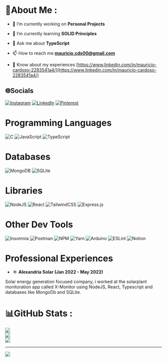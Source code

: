 # 💫About Me :
- 🔭 I’m currently working on **Personal Projects**

- 🌱 I’m currently learning **SOLID Principles**

- 💬 Ask me about **TypeScript**

- 📫 How to reach me **mauricio.cds00@gmail.com**

- 📄 Know about my experiences [https://www.linkedin.com/in/mauricio-cardoso-2283541a4/](https://www.linkedin.com/in/mauricio-cardoso-2283541a4/)


## 🌐Socials
[![Instagram](https://img.shields.io/badge/Instagram-%23E4405F.svg?logo=Instagram&logoColor=white)](https://instagram.com/maucardooso) [![LinkedIn](https://img.shields.io/badge/LinkedIn-%230077B5.svg?logo=linkedin&logoColor=white)](https://linkedin.com/in/mauricio-cardoso-2283541a4) [![Pinterest](https://img.shields.io/badge/Pinterest-%23E60023.svg?logo=Pinterest&logoColor=white)](https://pinterest.com/mauricioc1135) 

# Programming Languages
![C](https://img.shields.io/badge/c-%2300599C.svg?style=for-the-badge&logo=c&logoColor=white) ![JavaScript](https://img.shields.io/badge/javascript-%23323330.svg?style=for-the-badge&logo=javascript&logoColor=%23F7DF1E) ![TypeScript](https://img.shields.io/badge/typescript-%23007ACC.svg?style=for-the-badge&logo=typescript&logoColor=white)

# Databases
![MongoDB](https://img.shields.io/badge/MongoDB-%234ea94b.svg?style=for-the-badge&logo=mongodb&logoColor=white) ![SQLite](https://img.shields.io/badge/sqlite-%2307405e.svg?style=for-the-badge&logo=sqlite&logoColor=white)

# Libraries 
![NodeJS](https://img.shields.io/badge/node.js-6DA55F?style=for-the-badge&logo=node.js&logoColor=white) ![React](https://img.shields.io/badge/react-%2320232a.svg?style=for-the-badge&logo=react&logoColor=%2361DAFB) ![TailwindCSS](https://img.shields.io/badge/tailwindcss-%2338B2AC.svg?style=for-the-badge&logo=tailwind-css&logoColor=white) ![Express.js](https://img.shields.io/badge/express.js-%23404d59.svg?style=for-the-badge&logo=express&logoColor=%2361DAFB)

# Other Dev Tools
![Insomnia](https://img.shields.io/badge/Insomnia-black?style=for-the-badge&logo=insomnia&logoColor=5849BE) ![Postman](https://img.shields.io/badge/Postman-FF6C37?style=for-the-badge&logo=postman&logoColor=white) ![NPM](https://img.shields.io/badge/NPM-%23000000.svg?style=for-the-badge&logo=npm&logoColor=white) ![Yarn](https://img.shields.io/badge/yarn-%232C8EBB.svg?style=for-the-badge&logo=yarn&logoColor=white) ![Arduino](https://img.shields.io/badge/-Arduino-00979D?style=for-the-badge&logo=Arduino&logoColor=white) ![ESLint](https://img.shields.io/badge/ESLint-4B3263?style=for-the-badge&logo=eslint&logoColor=white) ![Notion](https://img.shields.io/badge/Notion-%23000000.svg?style=for-the-badge&logo=notion&logoColor=white) 

# Professional Experiences
- ☀️ **Alexandria Solar (Jan 2022 - May 2022)**

Solar energy generation focused company, i worked at the solarplant monitoration app called X-Monitor using NodeJS, React, Typescript and databases like MongoDb and SQLite.

# 📊GitHub Stats :
![](https://github-readme-stats.vercel.app/api?username=mauFade&theme=tokyonight&hide_border=false&include_all_commits=false&count_private=false)<br/>
![](https://github-readme-streak-stats.herokuapp.com/?user=mauFade&theme=tokyonight&hide_border=false)<br/>
![](https://github-readme-stats.vercel.app/api/top-langs/?username=mauFade&theme=tokyonight&hide_border=false&include_all_commits=false&count_private=false&layout=compact)

---
[![](https://visitcount.itsvg.in/api?id=mauFade&icon=6&color=0)](https://visitcount.itsvg.in)
